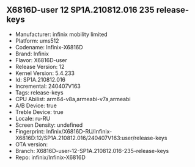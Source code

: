 ## X6816D-user 12 SP1A.210812.016 235 release-keys
- Manufacturer: infinix mobility limited
- Platform: ums512
- Codename: Infinix-X6816D
- Brand: Infinix
- Flavor: X6816D-user
- Release Version: 12
- Kernel Version: 5.4.233
- Id: SP1A.210812.016
- Incremental: 240407V163
- Tags: release-keys
- CPU Abilist: arm64-v8a,armeabi-v7a,armeabi
- A/B Device: true
- Treble Device: true
- Locale: ru-RU
- Screen Density: undefined
- Fingerprint: Infinix/X6816D-RU/Infinix-X6816D:12/SP1A.210812.016/240407V163:user/release-keys
- OTA version: 
- Branch: X6816D-user-12-SP1A.210812.016-235-release-keys
- Repo: infinix/Infinix-X6816D
